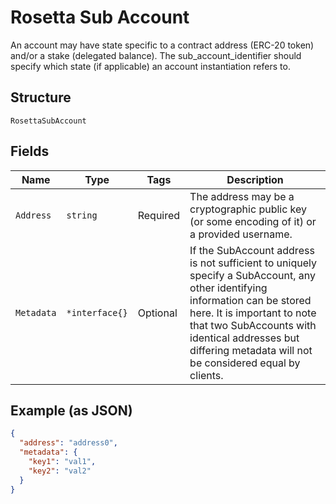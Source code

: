 # Rosetta Sub Account

An account may have state specific to a contract address (ERC-20 token) and/or a stake (delegated balance). The sub_account_identifier should specify which state (if applicable) an account instantiation refers to.

## Structure

`RosettaSubAccount`

## Fields

| Name       | Type           | Tags     | Description                                                                                                                                                                                                                                                               |
| ---------- | -------------- | -------- | ------------------------------------------------------------------------------------------------------------------------------------------------------------------------------------------------------------------------------------------------------------------------- |
| `Address`  | `string`       | Required | The address may be a cryptographic public key (or some encoding of it) or a provided username.                                                                                                                                                                            |
| `Metadata` | `*interface{}` | Optional | If the SubAccount address is not sufficient to uniquely specify a SubAccount, any other identifying information can be stored here. It is important to note that two SubAccounts with identical addresses but differing metadata will not be considered equal by clients. |

## Example (as JSON)

```json
{
  "address": "address0",
  "metadata": {
    "key1": "val1",
    "key2": "val2"
  }
}
```
